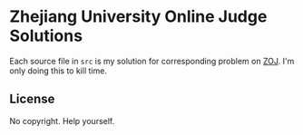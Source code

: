# Zhejiang University Online Judge Solutions

Each source file in `src` is my solution for corresponding problem on [ZOJ](http://acm.zju.edu.cn/). I'm only doing this to kill time.

## License

No copyright. Help yourself.
